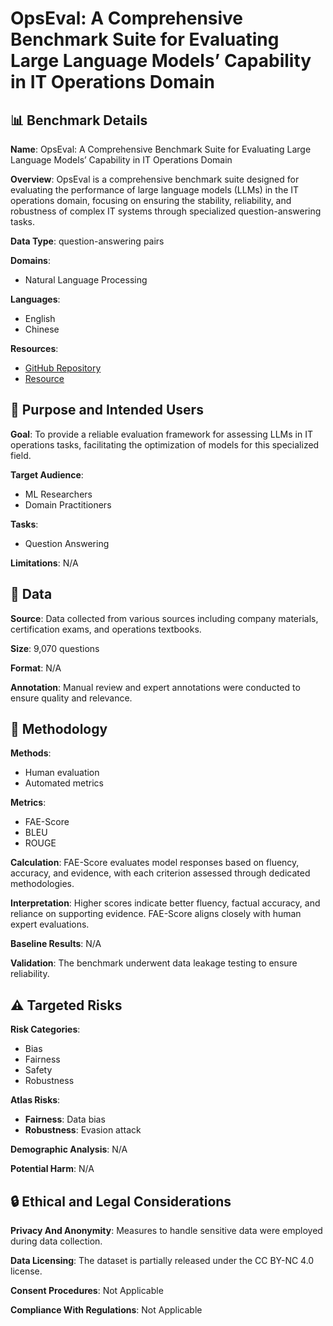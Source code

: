 # OpsEval: A Comprehensive Benchmark Suite for Evaluating Large Language Models’ Capability in IT Operations Domain

## 📊 Benchmark Details

**Name**: OpsEval: A Comprehensive Benchmark Suite for Evaluating Large Language Models’ Capability in IT Operations Domain

**Overview**: OpsEval is a comprehensive benchmark suite designed for evaluating the performance of large language models (LLMs) in the IT operations domain, focusing on ensuring the stability, reliability, and robustness of complex IT systems through specialized question-answering tasks.

**Data Type**: question-answering pairs

**Domains**:
- Natural Language Processing

**Languages**:
- English
- Chinese

**Resources**:
- [GitHub Repository](https://github.com/NetManAIOps/OpsEval-Datasets)
- [Resource](https://opseval.cstcloud.cn/content/leaderboard)

## 🎯 Purpose and Intended Users

**Goal**: To provide a reliable evaluation framework for assessing LLMs in IT operations tasks, facilitating the optimization of models for this specialized field.

**Target Audience**:
- ML Researchers
- Domain Practitioners

**Tasks**:
- Question Answering

**Limitations**: N/A

## 💾 Data

**Source**: Data collected from various sources including company materials, certification exams, and operations textbooks.

**Size**: 9,070 questions

**Format**: N/A

**Annotation**: Manual review and expert annotations were conducted to ensure quality and relevance.

## 🔬 Methodology

**Methods**:
- Human evaluation
- Automated metrics

**Metrics**:
- FAE-Score
- BLEU
- ROUGE

**Calculation**: FAE-Score evaluates model responses based on fluency, accuracy, and evidence, with each criterion assessed through dedicated methodologies.

**Interpretation**: Higher scores indicate better fluency, factual accuracy, and reliance on supporting evidence. FAE-Score aligns closely with human expert evaluations.

**Baseline Results**: N/A

**Validation**: The benchmark underwent data leakage testing to ensure reliability.

## ⚠️ Targeted Risks

**Risk Categories**:
- Bias
- Fairness
- Safety
- Robustness

**Atlas Risks**:
- **Fairness**: Data bias
- **Robustness**: Evasion attack

**Demographic Analysis**: N/A

**Potential Harm**: N/A

## 🔒 Ethical and Legal Considerations

**Privacy And Anonymity**: Measures to handle sensitive data were employed during data collection.

**Data Licensing**: The dataset is partially released under the CC BY-NC 4.0 license.

**Consent Procedures**: Not Applicable

**Compliance With Regulations**: Not Applicable
